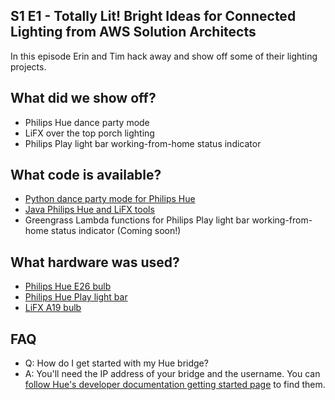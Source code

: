 ## S1 E1 - Totally Lit! Bright Ideas for Connected Lighting from AWS Solution Architects

In this episode Erin and Tim hack away and show off some of their lighting projects.

## What did we show off?

- Philips Hue dance party mode
- LiFX over the top porch lighting
- Philips Play light bar working-from-home status indicator

## What code is available?

- [Python dance party mode for Philips Hue](hue-python)
- [Java Philips Hue and LiFX tools](hue-lifx-python)
- Greengrass Lambda functions for Philips Play light bar working-from-home status indicator (Coming soon!)

## What hardware was used?

- [Philips Hue E26 bulb](https://www.philips-hue.com/en-us/p/hue-white-and-color-ambiance-1-pack-e26/046677548483)
- [Philips Hue Play light bar](https://www.philips-hue.com/en-us/p/hue-white-and-color-ambiance-play-light-bar-single-pack/7820130U7)
- [LiFX A19 bulb](https://www.lifx.com/collections/gaming/products/lifx)

## FAQ

- Q: How do I get started with my Hue bridge?
- A: You'll need the IP address of your bridge and the username. You can [follow Hue's developer documentation getting started page](https://developers.meethue.com/develop/get-started-2/) to find them.